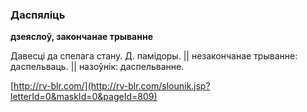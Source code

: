 ### Даспяліць
**дзеяслоў, закончанае трыванне**

Давесці да спелага стану. Д. памідоры. || незакончанае трыванне: даспельваць. || назоўнік: даспельванне.

<a rel="author">[http://rv-blr.com/](http://rv-blr.com/slounik.jsp?letterId=0&maskId=0&pageId=809)</a>
